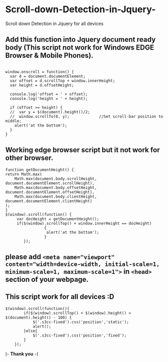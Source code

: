 # Scroll-down-Detection-in-Jquery-
Scroll down Detection in Jquery for all devices


## Add this function into Jquery document ready body (This script not work for Windows EDGE Browser & Mobile Phones). 

```

window.onscroll = function() {
  var d = document.documentElement;
  var offset = d.scrollTop + window.innerHeight;
  var height = d.offsetHeight;

  console.log('offset = ' + offset);
  console.log('height = ' + height);

  if (offset >= height) {
  //  var y = $(document).height()/2; 
  //  window.scrollTo(0, y);             //Set scroll-bar position to middle;
    alert('at the bottom');
  }
}
```
## Working edge browser script but it not work for other browser.

```
function getDocumentHeight() {
return Math.max(
    Math.max(document.body.scrollHeight, document.documentElement.scrollHeight),
    Math.max(document.body.offsetHeight, document.documentElement.offsetHeight),
    Math.max(document.body.clientHeight, document.documentElement.clientHeight)
);
}
$(window).scroll(function() {
     var docHeight = getDocumentHeight();
     if($(window).scrollTop() + window.innerHeight == docHeight)
                 {
                  alert('at the bottom');
                 }
        });
```

## please add `<meta name="viewport" content="width=device-width, initial-scale=1, minimum-scale=1, maximum-scale=1">` in `<head>` section of your webpage.


## This script work for all devices :D 

```
$(window).scroll(function(){
        if($(window).scrollTop() + $(window).height() > $(document).height() - 100) {
            $('.s3cc-fixed').css('position','static');
            alert();
        }else{
            $('.s3cc-fixed').css('position','fixed');
        }
    });
```
)- **Thank you** -(
